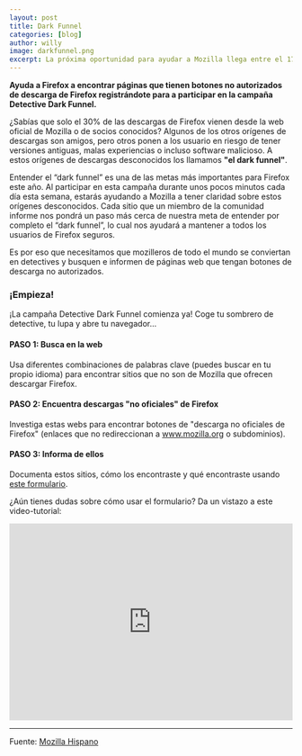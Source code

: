 ```yaml
---
layout: post
title: Dark Funnel
categories: [blog]
author: willy
image: darkfunnel.png
excerpt: La próxima oportunidad para ayudar a Mozilla llega entre el 17 y el 24 de septiembre.
---
```


**Ayuda a Firefox a encontrar páginas que tienen botones no autorizados de descarga de Firefox registrándote para a participar en la campaña Detective Dark Funnel.**

¿Sabías que solo el 30% de las descargas de Firefox vienen desde la web oficial de Mozilla o de socios conocidos? Algunos de los otros orígenes de descargas son amigos, pero otros ponen a los usuario en riesgo de tener versiones antiguas, malas experiencias o incluso software malicioso. A estos orígenes de descargas desconocidos los llamamos **"el dark funnel"**.

Entender el “dark funnel” es una de las metas más importantes para Firefox este año. Al participar en esta campaña durante unos pocos minutos cada día esta semana, estarás ayudando a Mozilla a tener claridad sobre estos orígenes desconocidos. Cada sitio que un miembro de la comunidad informe nos pondrá un paso más cerca de nuestra meta de entender por completo el “dark funnel”, lo cual nos ayudará a mantener a todos los usuarios de Firefox seguros.

Es por eso que necesitamos que mozilleros de todo el mundo se conviertan en detectives y busquen e informen de páginas web que tengan botones de descarga no autorizados.

### ¡Empieza!

¡La campaña Detective Dark Funnel comienza ya! Coge tu sombrero de detective, tu lupa y abre tu navegador...

#### PASO 1: Busca en la web

Usa diferentes combinaciones de palabras clave (puedes buscar en tu propio idioma) para encontrar sitios que no son de Mozilla que ofrecen descargar Firefox.

#### PASO 2: Encuentra descargas "no oficiales" de Firefox

Investiga estas webs para encontrar botones de "descarga no oficiales de Firefox" (enlaces que no redireccionan a www.mozilla.org o subdominios).

#### PASO 3: Informa de ellos

Documenta estos sitios, cómo los encontraste y qué encontraste usando [este formulario](https://darkfunnels.herokuapp.com/?locale=es).


¿Aún tienes dudas sobre cómo usar el formulario? Da un vistazo a este video-tutorial:

<iframe width="100%" height="350px" src="https://www.youtube.com/embed/xcWYNS24Xgg" frameborder="0" allow="autoplay; encrypted-media" allowfullscreen></iframe>

---

Fuente: [Mozilla Hispano][1]

[1]: https://foro.mozilla-hispano.org/t/presentando-la-campana-detective-dark-funnel/24123/6
